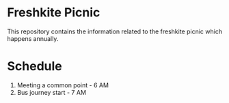 # Freshkite Picnic

This repository contains the information related to the freshkite picnic
which happens annually.

# Schedule

1. Meeting a common point - 6 AM
2. Bus journey start      - 7 AM
